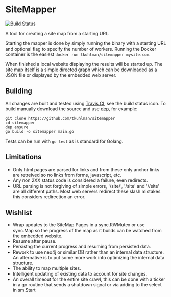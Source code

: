 # SiteMapper
[![Build Status](https://travis-ci.org/tkuhlman/sitemapper.svg)](https://travis-ci.org/tkuhlman/sitemapper)

A tool for creating a site map from a starting URL.

Starting the mapper is done by simply running the binary with a starting URL and optional flag to specify the number of workers.
Running the Docker container is the easiest `docker run tkuhlman/sitemapper mysite.com`.

When finished a local website displaying the results will be started up.
The site map itself is a simple directed graph which can be downloaded as a JSON file or displayed by the embedded web server.

## Building

All changes are built and tested using [Travis CI](https://travis-ci.org/), see the build status icon.
To build manually download the source and use [dep](https://github.com/golang/dep), for example:

    git clone https://github.com/tkuhlman/sitemapper
    cd sitemapper
    dep ensure
    go build -o sitemapper main.go

Tests can be run with `go test` as is standard for Golang.

## Limitations
- Only html pages are parsed for links and from these only anchor links are retreived so no links from forms, javascript, etc.
- Any non 2XX status code is considered a failure, even redirects.
- URL parsing is not forgiving of simple errors, '/site/', '/site' and '//site' are all different paths.
  Most web servers redirect these slash mistakes this considers redirection an error.

## Wishlist
- Wrap updates to the SiteMap Pages in a sync.RWMutex or use sync.Map so the progress of the map as it builds can be watched from the embedded website.
- Resume after pause.
- Persistng the current progress and resuming from persisted data.
- Rework to use neo4j or similar DB rather than an internal data structure.
  An alternative is to put some more work into optimizing the internal data structure.
- The ability to map multiple sites.
- Intelligent updating of existing data to account for site changes.
- An overall timeout for the entire site crawl, this can be done with a ticker in a go routine that sends
  a shutdown signal or via adding to the select in sm.Start

